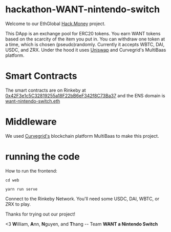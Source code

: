 # hackathon-WANT-nintendo-switch

Welcome to our EthGlobal [Hack.Money](https://hackathon.money/#about) project.

This DApp is an exchange pool for ERC20 tokens.
You earn WANT tokens based on the scarcity of the item you put in.
You can withdraw one token at a time, which is chosen (pseudo)randomly.
Currently it accepts WBTC, DAI, USDC, and ZRX.
Under the hood it uses [Uniswap](https://uniswap.org) and Curvegrid's MultiBaas platform.

# Smart Contracts

The smart contracts are on Rinkeby at [0x42F3e1c5C32819255a18F22bB6eF342f8C73Ba37](https://rinkeby.etherscan.io/address/0x42f3e1c5c32819255a18f22bb6ef342f8c73ba37) and the ENS domain is [want-nintendo-switch.eth](https://app.ens.domains/name/want-nintendo-switch.eth)

# Middleware
We used [Curvegrid's](https://www.curvegrid.com) blockchain platform MultiBaas to make this project.

# running the code

How to run the frontend:

```
cd web

yarn run serve
```

Connect to the Rinkeby Network. You'll need some USDC, DAI, WBTC, or ZRX to play.

Thanks for trying out our project!

<3 **W**illiam, **A**nn, **N**guyen, and **T**hang -- Team **WANT a Nintendo Switch**

